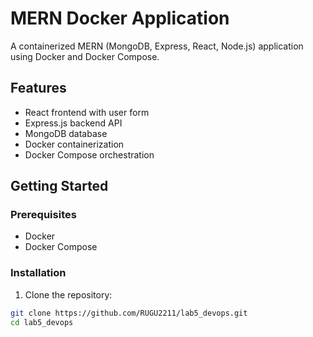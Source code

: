 # MERN Docker Application

A containerized MERN (MongoDB, Express, React, Node.js) application using Docker and Docker Compose.

## Features

- React frontend with user form
- Express.js backend API
- MongoDB database
- Docker containerization
- Docker Compose orchestration

## Getting Started

### Prerequisites

- Docker
- Docker Compose

### Installation

1. Clone the repository:
```bash
git clone https://github.com/RUGU2211/lab5_devops.git
cd lab5_devops
